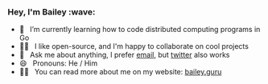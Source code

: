 <h3>Hey, I'm Bailey :wave:</h3>

<!-- - 🔭&#8192; I’m working on a new project called **Veoir** ([website](https://veoir.co?ref=github-profile-readme)) in the hopes to improve code sharing -->
- 🌱&#8192; I’m currently learning how to code distributed computing programs in Go
- 🧑‍🏭&#8192; I like open-source, and I'm happy to collaborate on cool projects
- 💬&#8192; Ask me about anything, I prefer [email](mailto:bailey@hey.com), but [twitter](https://twitter.com/baileyjm02) also works
- 😄&#8192; Pronouns: He / Him
- :man_technologist:&#8192; You can read more about me on my website: [bailey.guru](https://bailey.guru)
